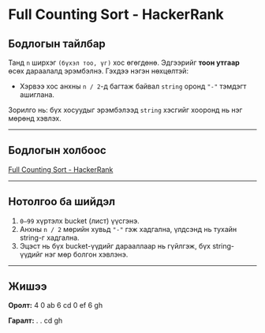 # Full Counting Sort - HackerRank

## Бодлогын тайлбар

Танд `n` ширхэг `(бүхэл тоо, үг)` хос өгөгдөнө. Эдгээрийг **тоон утгаар** өсөх дараалалд эрэмбэлнэ. Гэхдээ нэгэн нөхцөлтэй:

- Хэрвээ хос анхны `n / 2`-д багтаж байвал `string` оронд `"-"` тэмдэгт ашиглана.

Зорилго нь: бүх хосуудыг эрэмбэлээд `string` хэсгийг хооронд нь нэг мөрөнд хэвлэх.

---

## Бодлогын холбоос

[Full Counting Sort - HackerRank](https://www.hackerrank.com/challenges/countingsort4/)

---

## Нотолгоо ба шийдэл

1. `0–99` хүртэлх bucket (лист) үүсгэнэ.
2. Анхны `n / 2` мөрийн хувьд `"-"` гэж хадгална, үлдсэнд нь тухайн string-г хадгална.
3. Эцэст нь бүх bucket-үүдийг дарааллаар нь гүйлгэж, бүх string-үүдийг нэг мөр болгон хэвлэнэ.

---

## Жишээ

**Оролт:**
4
0 ab
6 cd
0 ef
6 gh

**Гаралт:**
. . cd gh
